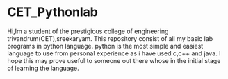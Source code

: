 # CET_Pythonlab

Hi,Im a student of the prestigious college of engineering trivandrum(CET),sreekaryam.
This repository consist of all my basic lab programs in python language. python is the most simple and easiest language to use from personal experience as i have used c,c++ and java.
I hope this may prove useful to someone out there whose in the initial stage of learning the language.
